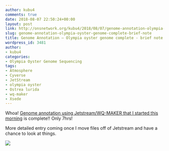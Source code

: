 ```yaml
---
author: kubu4
comments: true
date: 2018-08-07 22:50:24+00:00
layout: post
link: http://onsnetwork.org/kubu4/2018/08/07/genome-annotation-olympia-oyster-genome-complete-brief-note/
slug: genome-annotation-olympia-oyster-genome-complete-brief-note
title: Genome Annotation – Olympia oyster genome complete - brief note
wordpress_id: 3481
author:
- kubu4
categories:
- Olympia Oyster Genome Sequencing
tags:
- Atmosphere
- Cyverse
- JetStream
- olympia oyster
- Ostrea lurida
- wq-maker
- Xsede
---
```


Whoa! [Genome annotation using Jetstream/WQ-MAKER that I started this morning](http://onsnetwork.org/kubu4/2018/08/07/genome-annotation-olympia-oyster-genome-using-wq-maker-instance-on-jetstream/) is complete!! Only 7hrs!

More detailed entry coming once I move files off of Jetstream and have a chance to look at things.

![](http://owl.fish.washington.edu/Athaliana/20180807_wq-maker_05.png)
